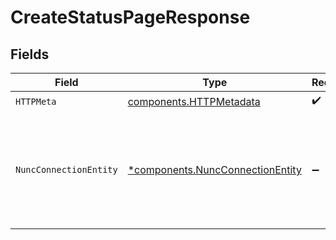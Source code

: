 # CreateStatusPageResponse


## Fields

| Field                                                                               | Type                                                                                | Required                                                                            | Description                                                                         |
| ----------------------------------------------------------------------------------- | ----------------------------------------------------------------------------------- | ----------------------------------------------------------------------------------- | ----------------------------------------------------------------------------------- |
| `HTTPMeta`                                                                          | [components.HTTPMetadata](../../models/components/httpmetadata.md)                  | :heavy_check_mark:                                                                  | N/A                                                                                 |
| `NuncConnectionEntity`                                                              | [*components.NuncConnectionEntity](../../models/components/nuncconnectionentity.md) | :heavy_minus_sign:                                                                  | Create a new FireHydrant hosted status page for customer facing statuses.           |
